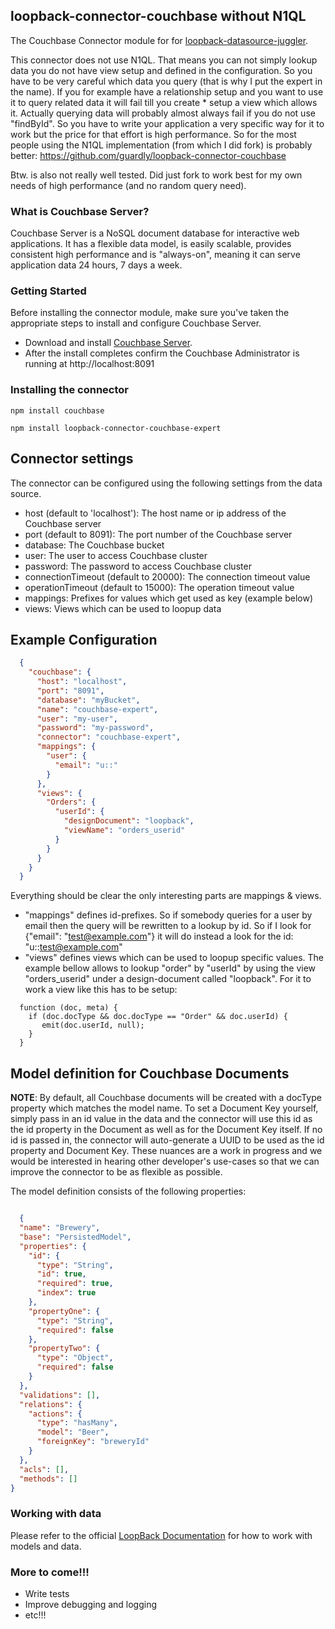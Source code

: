 
## loopback-connector-couchbase without N1QL

The Couchbase Connector module for for [loopback-datasource-juggler](http://docs.strongloop.com/loopback-datasource-juggler/).

This connector does not use N1QL. That means you can not simply lookup data you do not have view setup and defined in the configuration. So you have to be very careful which data you query (that is why I put the expert in the name). If you for example have a relationship setup and you want to use it to query related data it will fail till you create * setup a view which allows it. Actually querying data will probably almost always fail if you do not use "findById". So you have to write your application a very specific way for it to work but the price for that effort is high performance. So for the most people using the N1QL implementation (from which I did fork) is probably better: https://github.com/guardly/loopback-connector-couchbase

Btw. is also not really well tested. Did just fork to work best for my own needs of high performance (and no random query need).

### What is Couchbase Server?
Couchbase Server is a NoSQL document database for interactive web applications. It has a flexible data model, is easily scalable, provides consistent high performance and is "always-on", meaning it can serve application data 24 hours, 7 days a week.


### Getting Started
Before installing the connector module, make sure you've taken the appropriate steps to install and configure Couchbase Server.

* Download and install [Couchbase Server](http://www.couchbase.com/nosql-databases/downloads).
* After the install completes confirm the Couchbase Administrator is running at http://localhost:8091


### Installing the connector
```npm install couchbase```

```npm install loopback-connector-couchbase-expert```


## Connector settings

The connector can be configured using the following settings from the data source.
* host  (default to 'localhost'): The host name or ip address of the Couchbase server
* port (default to 8091): The port number of the Couchbase server
* database: The Couchbase bucket
* user: The user to access Couchbase cluster
* password: The password to access Couchbase cluster
* connectionTimeout (default to 20000): The connection timeout value
* operationTimeout (default to 15000): The operation timeout value
* mappings: Prefixes for values which get used as key (example below)
* views: Views which can be used to loopup data


## Example Configuration

```json
  {
    "couchbase": {
      "host": "localhost",
      "port": "8091",
      "database": "myBucket",
      "name": "couchbase-expert",
      "user": "my-user",
      "password": "my-password",
      "connector": "couchbase-expert",
      "mappings": {
        "user": {
          "email": "u::"
        }
      },
      "views": {
        "Orders": {
          "userId": {
            "designDocument": "loopback",
            "viewName": "orders_userid"
          }
        }
      }
    }
  }

```

Everything should be clear the only interesting parts are mappings & views.

* "mappings" defines id-prefixes. So if somebody queries for a user by email then the query will be rewritten to a lookup by id. So if I look for {"email": "test@example.com"} it will do instead a look for the id: "u::test@example.com"
* "views" defines views which can be used to loopup specific values. The example bellow allows to lookup "order" by "userId" by using the view "orders_userid" under a design-document called "loopback". For it to work a view like this has to be setup:

```
  function (doc, meta) {
    if (doc.docType && doc.docType == "Order" && doc.userId) {
       emit(doc.userId, null);
    }
  }
```


## Model definition for Couchbase Documents

**NOTE**: By default, all Couchbase documents will be created with a docType property which matches the model name. To set a Document Key yourself, simply pass in an id value in the data and the connector will use this id as the id property in the Document as well as for the Document Key itself.  If no id is passed in, the connector will auto-generate a UUID to be used as the id property and Document Key. These nuances are a work in progress and we would be interested in hearing other developer's use-cases so that we can improve the connector to be as flexible as possible.

The model definition consists of the following properties:

```json

  {
  "name": "Brewery",
  "base": "PersistedModel",
  "properties": {
    "id": {
      "type": "String",
      "id": true,
      "required": true,
      "index": true
    },
    "propertyOne": {
      "type": "String",
      "required": false
    },
    "propertyTwo": {
      "type": "Object",
      "required": false
    }
  },
  "validations": [],
  "relations": {
    "actions": {
      "type": "hasMany",
      "model": "Beer",
      "foreignKey": "breweryId"
    }
  },
  "acls": [],
  "methods": []
}

```

### Working with data
Please refer to the official [LoopBack Documentation](http://docs.strongloop.com/display/public/LB/Working+with+data) for how to work with models and data.


### More to come!!!
* Write tests
* Improve debugging and logging
* etc!!!

